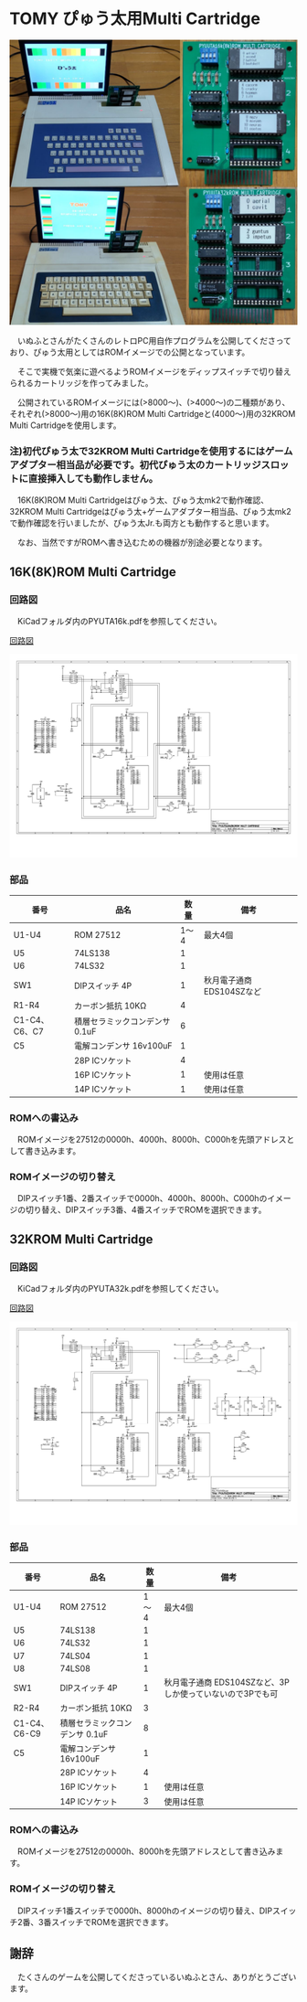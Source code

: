 # TOMY ぴゅう太用Multi Cartridge

![Multi Cartridge](https://github.com/yanataka60/PYUTA-Multi-Cartridge/blob/main/JPEG/TITLE.jpg)

　いぬふとさんがたくさんのレトロPC用自作プログラムを公開してくださっており、ぴゅう太用としてはROMイメージでの公開となっています。

　そこで実機で気楽に遊べるようROMイメージをディップスイッチで切り替えられるカートリッジを作ってみました。

　公開されているROMイメージには(>8000～)、(>4000～)の二種類があり、それぞれ(>8000～)用の16K(8K)ROM Multi Cartridgeと(4000～)用の32KROM Multi Cartridgeを使用します。

### 注)初代ぴゅう太で32KROM Multi Cartridgeを使用するにはゲームアダプター相当品が必要です。初代ぴゅう太のカートリッジスロットに直接挿入しても動作しません。

　16K(8K)ROM Multi Cartridgeはぴゅう太、ぴゅう太mk2で動作確認、32KROM Multi Cartridgeはぴゅう太+ゲームアダプター相当品、ぴゅう太mk2で動作確認を行いましたが、ぴゅう太Jr.も両方とも動作すると思います。

　なお、当然ですがROMへ書き込むための機器が別途必要となります。

## 16K(8K)ROM Multi Cartridge
### 回路図
　KiCadフォルダ内のPYUTA16k.pdfを参照してください。

[回路図](https://github.com/yanataka60/PYUTA-Multi-Cartridge/blob/main/Kicad/16K/PYUTA16k.pdf)

![16K](https://github.com/yanataka60/PYUTA-Multi-Cartridge/blob/main/Kicad/16K/PYUTA16k_1.jpg)

### 部品
|番号|品名|数量|備考|
| ------------ | ------------ | ------------ | ------------ |
|U1-U4|ROM 27512|1～4|最大4個|
|U5|74LS138|1||
|U6|74LS32|1||
|SW1|DIPスイッチ 4P|1|秋月電子通商 EDS104SZなど|
|R1-R4|カーボン抵抗 10KΩ|4||
|C1-C4、C6、C7|積層セラミックコンデンサ 0.1uF|6||
|C5|電解コンデンサ 16v100uF|1||
||28P ICソケット|4||
||16P ICソケット|1|使用は任意|
||14P ICソケット|1|使用は任意|

### ROMへの書込み
　ROMイメージを27512の0000h、4000h、8000h、C000hを先頭アドレスとして書き込みます。

### ROMイメージの切り替え
　DIPスイッチ1番、2番スイッチで0000h、4000h、8000h、C000hのイメージの切り替え、DIPスイッチ3番、4番スイッチでROMを選択できます。

## 32KROM Multi Cartridge
### 回路図
　KiCadフォルダ内のPYUTA32k.pdfを参照してください。

[回路図](https://github.com/yanataka60/PYUTA-Multi-Cartridge/blob/main/Kicad/32K/PYUTA32k.pdf)

![32K](https://github.com/yanataka60/PYUTA-Multi-Cartridge/blob/main/Kicad/32K/PYUTA32k_1.jpg)

### 部品
|番号|品名|数量|備考|
| ------------ | ------------ | ------------ | ------------ |
|U1-U4|ROM 27512|1～4|最大4個|
|U5|74LS138|1||
|U6|74LS32|1||
|U7|74LS04|1||
|U8|74LS08|1||
|SW1|DIPスイッチ 4P|1|秋月電子通商 EDS104SZなど、3Pしか使っていないので3Pでも可|
|R2-R4|カーボン抵抗 10KΩ|3||
|C1-C4、C6-C9|積層セラミックコンデンサ 0.1uF|8||
|C5|電解コンデンサ 16v100uF|1||
||28P ICソケット|4||
||16P ICソケット|1|使用は任意|
||14P ICソケット|3|使用は任意|

### ROMへの書込み
　ROMイメージを27512の0000h、8000hを先頭アドレスとして書き込みます。

### ROMイメージの切り替え
　DIPスイッチ1番スイッチで0000h、8000hのイメージの切り替え、DIPスイッチ2番、3番スイッチでROMを選択できます。

## 謝辞
　たくさんのゲームを公開してくださっているいぬふとさん、ありがとうございます。
